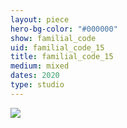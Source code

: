 ```yaml
---
layout: piece
hero-bg-color: "#000000"
show: familial_code
uid: familial_code_15
title: familial_code_15
medium: mixed
dates: 2020
type: studio
---
```


<img src="{{site.baseurl}}img/{{page.type}}/{{page.show}}/{{page.uid}}.jpg" class="piece-photo"/>
